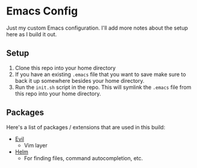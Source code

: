 # Emacs Config

Just my custom Emacs configuration. I'll add more notes about the setup here as I build it out.

## Setup

1. Clone this repo into your home directory
2. If you have an existing `.emacs` file that you want to save make sure to back it up somewhere besides your home directory.
3. Run the `init.sh` script in the repo. This will symlink the `.emacs` file from this repo into your home directory.

## Packages

Here's a list of packages / extensions that are used in this build:

- [Evil](https://github.com/emacs-evil/evil)
  - Vim layer
- [Helm](https://emacs-helm.github.io/helm/)
  - For finding files, command autocompletion, etc.
